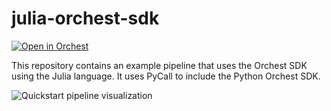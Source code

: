 # julia-orchest-sdk

[![Open in Orchest](https://github.com/orchest/orchest-examples/raw/main/imgs/open_in_orchest.svg)](https://cloud.orchest.io/?import_url=your-repo-url)

This repository contains an example pipeline that uses the Orchest SDK using the Julia language. It uses PyCall to include the Python Orchest SDK.

![Quickstart pipeline visualization](https://pviz.orchest.io/?pipeline=https://github.com/orchest-examples/julia-orchest-sdk/blob/master/main.orchest)
